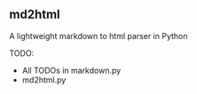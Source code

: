 ## md2html

A lightweight markdown to html parser in Python

TODO:

* All TODOs in markdown.py
* md2html.py
